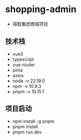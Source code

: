 # shopping-admin
- 得胜集团商城项目

## 技术栈
- vue3
- typescript
- vue-router
- pinia
- axios
- node -v 22.19.0
- npm -v 10.9.3
- pnpm -v 10.15.1

## 项目启动
- npm install -g pnpm
- pnpm install
- pnpm run dev